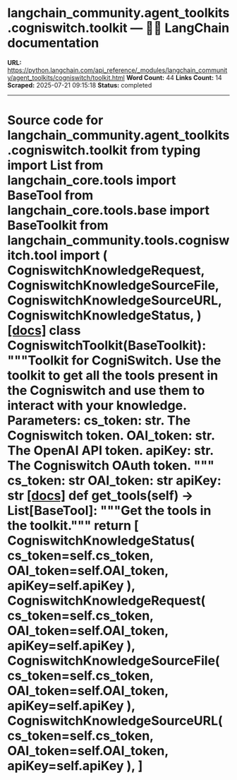 # langchain_community.agent_toolkits.cogniswitch.toolkit — 🦜🔗 LangChain  documentation

**URL:** https://python.langchain.com/api_reference/_modules/langchain_community/agent_toolkits/cogniswitch/toolkit.html
**Word Count:** 44
**Links Count:** 14
**Scraped:** 2025-07-21 09:15:18
**Status:** completed

---

# Source code for langchain\_community.agent\_toolkits.cogniswitch.toolkit               from typing import List          from langchain_core.tools import BaseTool     from langchain_core.tools.base import BaseToolkit          from langchain_community.tools.cogniswitch.tool import (         CogniswitchKnowledgeRequest,         CogniswitchKnowledgeSourceFile,         CogniswitchKnowledgeSourceURL,         CogniswitchKnowledgeStatus,     )                              [[docs]](https://python.langchain.com/api_reference/community/agent_toolkits/langchain_community.agent_toolkits.cogniswitch.toolkit.CogniswitchToolkit.html#langchain_community.agent_toolkits.cogniswitch.toolkit.CogniswitchToolkit)     class CogniswitchToolkit(BaseToolkit):         """Toolkit for CogniSwitch.              Use the toolkit to get all the tools present in the Cogniswitch and         use them to interact with your knowledge.              Parameters:             cs_token: str. The Cogniswitch token.             OAI_token: str. The OpenAI API token.             apiKey: str. The Cogniswitch OAuth token.         """              cs_token: str         OAI_token: str         apiKey: str                         [[docs]](https://python.langchain.com/api_reference/community/agent_toolkits/langchain_community.agent_toolkits.cogniswitch.toolkit.CogniswitchToolkit.html#langchain_community.agent_toolkits.cogniswitch.toolkit.CogniswitchToolkit.get_tools)         def get_tools(self) -> List[BaseTool]:             """Get the tools in the toolkit."""             return [                 CogniswitchKnowledgeStatus(                     cs_token=self.cs_token, OAI_token=self.OAI_token, apiKey=self.apiKey                 ),                 CogniswitchKnowledgeRequest(                     cs_token=self.cs_token, OAI_token=self.OAI_token, apiKey=self.apiKey                 ),                 CogniswitchKnowledgeSourceFile(                     cs_token=self.cs_token, OAI_token=self.OAI_token, apiKey=self.apiKey                 ),                 CogniswitchKnowledgeSourceURL(                     cs_token=self.cs_token, OAI_token=self.OAI_token, apiKey=self.apiKey                 ),             ]